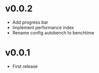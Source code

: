 # v0.0.2
- Add progress bar
- Implement performance index
- Rename config autobench to benchtime

# v0.0.1
- First release
